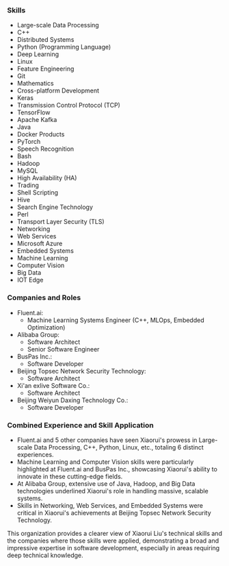 ### Skills
- Large-scale Data Processing
- C++
- Distributed Systems
- Python (Programming Language)
- Deep Learning
- Linux
- Feature Engineering
- Git
- Mathematics
- Cross-platform Development
- Keras
- Transmission Control Protocol (TCP)
- TensorFlow
- Apache Kafka
- Java
- Docker Products
- PyTorch
- Speech Recognition
- Bash
- Hadoop
- MySQL
- High Availability (HA)
- Trading
- Shell Scripting
- Hive
- Search Engine Technology
- Perl
- Transport Layer Security (TLS)
- Networking
- Web Services
- Microsoft Azure
- Embedded Systems
- Machine Learning
- Computer Vision
- Big Data
- IOT Edge

### Companies and Roles
- Fluent.ai: 
  - Machine Learning Systems Engineer (C++, MLOps, Embedded Optimization)
- Alibaba Group: 
  - Software Architect
  - Senior Software Engineer
- BusPas Inc.: 
  - Software Developer
- Beijing Topsec Network Security Technology: 
  - Software Architect
- Xi'an exlive Software Co.: 
  - Software Architect
- Beijing Weiyun Daxing Technology Co.: 
  - Software Developer

### Combined Experience and Skill Application
- Fluent.ai and 5 other companies have seen Xiaorui's prowess in Large-scale Data Processing, C++, Python, Linux, etc., totaling 6 distinct experiences.
- Machine Learning and Computer Vision skills were particularly highlighted at Fluent.ai and BusPas Inc., showcasing Xiaorui's ability to innovate in these cutting-edge fields.
- At Alibaba Group, extensive use of Java, Hadoop, and Big Data technologies underlined Xiaorui's role in handling massive, scalable systems.
- Skills in Networking, Web Services, and Embedded Systems were critical in Xiaorui's achievements at Beijing Topsec Network Security Technology.

This organization provides a clearer view of Xiaorui Liu's technical skills and the companies where those skills were applied, demonstrating a broad and impressive expertise in software development, especially in areas requiring deep technical knowledge.
